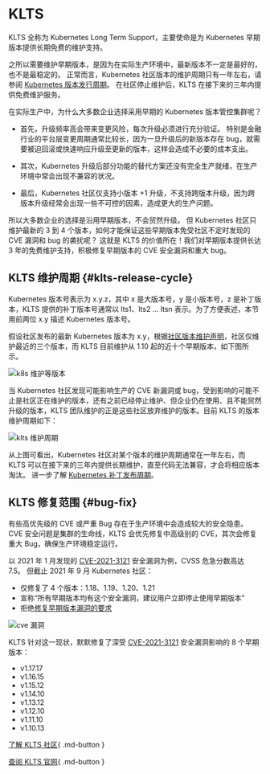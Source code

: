 # KLTS

KLTS 全称为 Kubernetes Long Term Support，主要使命是为 Kubernetes 早期版本提供长期免费的维护支持。

之所以需要维护早期版本，是因为在实际生产环境中，最新版本不一定是最好的，也不是最稳定的。
正常而言，Kubernetes 社区版本的维护周期只有一年左右，请参阅 [Kubernetes 版本发行周期](#klts-release-cycle)。
在社区停止维护后，KLTS 在接下来的三年内提供免费维护服务。  

在实际生产中，为什么大多数企业选择采用早期的 Kubernetes 版本管控集群呢？  

- 首先，升级频率高会带来变更风险，每次升级必须进行充分验证。
特别是金融行业的平台层变更周期通常比较长，因为一旦升级后的新版本存在 bug，就需要被迫回滚或快速响应升级至更新的版本，这样会造成不必要的成本支出。  

- 其次，Kubernetes 升级后部分功能的替代方案还没有完全生产就绪，在生产环境中常会出现不兼容的状况。  

- 最后，Kubernetes 社区仅支持小版本 +1 升级，不支持跨版本升级，因为跨版本升级经常会出现一些不可控的因素，造成更大的生产问题。  

所以大多数企业的选择是沿用早期版本，不会贸然升级。
但 Kubernetes 社区只维护最新的 3 到 4 个版本，如何才能保证这些早期版本免受社区不定时发现的 CVE 漏洞和 bug 的袭扰呢？
这就是 KLTS 的价值所在！我们对早期版本提供长达 3 年的免费维护支持，积极修复早期版本的 CVE 安全漏洞和重大 bug。  

## KLTS 维护周期 {#klts-release-cycle}

Kubernetes 版本号表示为 x.y.z，其中 x 是大版本号，y 是小版本号，z 是补丁版本，KLTS 提供的补丁版本号通常以 lts1、lts2 … ltsn 表示。为了方便表述，本节用前两位 x.y 描述 Kubernetes 版本号。  

假设社区发布的最新 Kubernetes 版本为 x.y，根据[社区版本维护声明](https://kubernetes.io/zh-cn/releases/version-skew-policy/#supported-versions)，社区仅维护最近的三个版本，而 KLTS 目前维护从 1.10 起的近十个早期版本，如下图所示。  

![k8s 维护等版本](https://docs.daocloud.io/daocloud-docs-images/docs/community/images/klts01.png)

当 Kubernetes 社区发现可能影响生产的 CVE 新漏洞或 bug，受到影响的可能不止是社区正在维护的版本，还有之前已经停止维护、但企业仍在使用、且不能贸然升级的版本，KLTS 团队维护的正是这些社区放弃维护的版本。目前 KLTS 的版本维护周期如下：  

![klts 维护周期](https://docs.daocloud.io/daocloud-docs-images/docs/community/images/klts02.png)

从上图可看出，Kubernetes 社区对某个版本的维护周期通常在一年左右，而 KLTS 可以在接下来的三年内提供长期维护，直至代码无法兼容，才会将相应版本淘汰。
进一步了解 [Kubernetes 补丁发布周期](https://kubernetes.io/zh-cn/releases/patch-releases/)。

## KLTS 修复范围 {#bug-fix}

有些高优先级的 CVE 或严重 Bug 存在于生产环境中会造成较大的安全隐患。
CVE 安全问题是集群的生命线，KLTS 会优先修复中高级别的 CVE，其次会修复重大 Bug，确保生产环境稳定运行。  

以 2021 年 1 月发现的 [CVE-2021-3121](https://www.cvedetails.com/cve/CVE-2021-3121) 安全漏洞为例，CVSS 危急分数高达 7.5。
但截止 2021 年 9 月 Kubernetes 社区：

- 仅修复了 4 个版本：1.18、1.19、1.20、1.21
- 宣称“所有早期版本均有这个安全漏洞，建议用户立即停止使用早期版本”
- 拒绝[修复早期版本漏洞的要求](https://github.com/kubernetes/kubernetes/issues/101435)

![cve 漏洞](https://docs.daocloud.io/daocloud-docs-images/docs/community/images/klts03.png)

KLTS 针对这一现状，默默修复了深受 [CVE-2021-3121](https://www.cvedetails.com/cve/CVE-2021-3121) 安全漏洞影响的 8 个早期版本：

- v1.17.17
- v1.16.15
- v1.15.12
- v1.14.10
- v1.13.12
- v1.12.10
- v1.11.10
- v1.10.13

[了解 KLTS 社区](https://github.com/klts-io){ .md-button }

[查阅 KLTS 官网](https://klts.io/){ .md-button }
